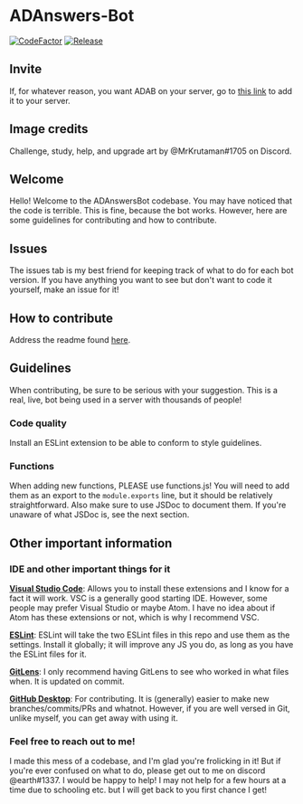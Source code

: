 # ADAnswers-Bot

[![CodeFactor](https://www.codefactor.io/repository/github/earthernsence/adanswers-bot/badge)](https://www.codefactor.io/repository/github/earthernsence/adanswers-bot)
[![Release](https://img.shields.io/github/v/release/earthernsence/ADAnswers-Bot?label=Release&color=brightgreen&cacheSeconds=3600)](https://github.com/earthernsence/ADAnswers-Bot/releases/latest)

## Invite
If, for whatever reason, you want ADAB on your server, go to [this link](https://discord.com/oauth2/authorize?client_id=830197123378053172&permissions=2147560512&scope=applications.commands%20bot) to add it to your server.

## Image credits

Challenge, study, help, and upgrade art by @MrKrutaman#1705 on Discord.

## Welcome

Hello! Welcome to the ADAnswersBot codebase. You may have noticed that the code is terrible. This is fine, because the bot works. However, here are some guidelines for contributing and how to contribute.

## Issues

The issues tab is my best friend for keeping track of what to do for each bot version. If you have anything you want to see but don't want to code it yourself, make an issue for it!

## How to contribute

Address the readme found [here](https://github.com/earthernsence/ADAnswers-Bot/blob/main/src/commands/README.md).

## Guidelines

When contributing, be sure to be serious with your suggestion. This is a real, live, bot being used in a server with thousands of people!

### Code quality

Install an ESLint extension to be able to conform to style guidelines.

### Functions

When adding new functions, PLEASE use functions.js! You will need to add them as an export to the `module.exports` line, but it should be relatively straightforward. Also make sure to use JSDoc to document them. If you're unaware of what JSDoc is, see the next section.

## Other important information

### IDE and other important things for it

[**Visual Studio Code**](https://code.visualstudio.com/): Allows you to install these extensions and I know for a fact it will work. VSC is a generally good starting IDE. However, some people may prefer Visual Studio or maybe Atom. I have no idea about if Atom has these extensions or not, which is why I recommend VSC.

[**ESLint**](https://marketplace.visualstudio.com/items?itemName=dbaeumer.vscode-eslint):
ESLint will take the two ESLint files in this repo and use them as the settings. Install it globally; it will improve any JS you do, as long as you have the ESLint files for it.

[**GitLens**](https://marketplace.visualstudio.com/items?itemName=eamodio.gitlens):
I only recommend having GitLens to see who worked in what files when. It is updated on commit.

[**GitHub Desktop**](https://desktop.github.com/): For contributing. It is (generally) easier to make new branches/commits/PRs and whatnot. However, if you are well versed in Git, unlike myself, you can get away with using it.

### Feel free to reach out to me!

I made this mess of a codebase, and I'm glad you're frolicking in it! But if you're ever confused on what to do, please get out to me on discord @earth#1337. I would be happy to help! I may not help for a few hours at a time due to schooling etc. but I will get back to you first chance I get!
